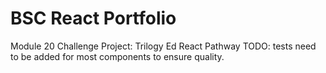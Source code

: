 # BSC React Portfolio

Module 20 Challenge Project: Trilogy Ed React Pathway
TODO: tests need to be added for most components to ensure quality.
